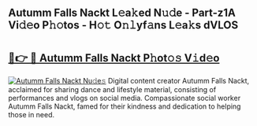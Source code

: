 ## Autumm Falls Nackt L𝚎a𝚔ed N𝚞𝚍e - Part-z1A Vi𝚍𝚎o P𝚑𝚘tos - H𝚘𝚝 O𝚗𝚕yf𝚊ns L𝚎a𝚔s dVLOS

# <h2><a href="http://kf8dvw.oniu.top/?m=Autumm+Falls+Nackt">🔗👉 🔴 Autumm Falls Nackt P𝚑ot𝚘𝚜 V𝚒d𝚎o</a></h2>

[![Autumm Falls Nackt Nu𝚍e𝚜](https://i.imgur.com/0qMVB7G.gif)](http://kf8dvw.oniu.top/?m=Autumm+Falls+Nackt)
Digital content creator Autumm Falls Nackt, acclaimed for sharing dance and lifestyle material, consisting of performances and vlogs on social media. Compassionate social worker Autumm Falls Nackt, famed for their kindness and dedication to helping those in need.  
